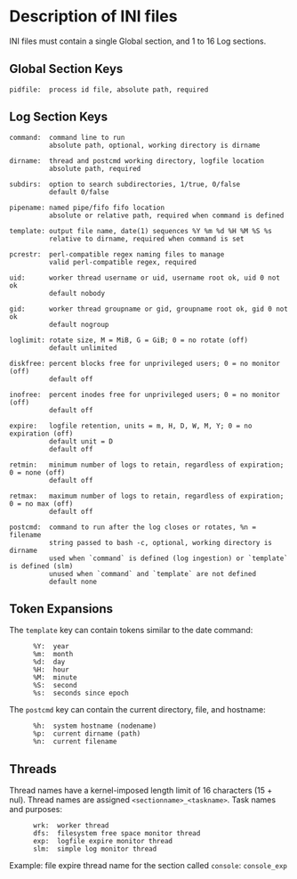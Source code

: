 # Description of INI files

INI files must contain a single Global section, and 1 to 16 Log sections.

## Global Section Keys

    pidfile:  process id file, absolute path, required

## Log Section Keys

    command:  command line to run
              absolute path, optional, working directory is dirname

    dirname:  thread and postcmd working directory, logfile location
              absolute path, required

    subdirs:  option to search subdirectories, 1/true, 0/false
              default 0/false

    pipename: named pipe/fifo fifo location
              absolute or relative path, required when command is defined

    template: output file name, date(1) sequences %Y %m %d %H %M %S %s
              relative to dirname, required when command is set

    pcrestr:  perl-compatible regex naming files to manage
              valid perl-compatible regex, required

    uid:      worker thread username or uid, username root ok, uid 0 not ok
              default nobody

    gid:      worker thread groupname or gid, groupname root ok, gid 0 not ok
              default nogroup

    loglimit: rotate size, M = MiB, G = GiB; 0 = no rotate (off)
              default unlimited

    diskfree: percent blocks free for unprivileged users; 0 = no monitor (off)
              default off

    inofree:  percent inodes free for unprivileged users; 0 = no monitor (off)
              default off

    expire:   logfile retention, units = m, H, D, W, M, Y; 0 = no expiration (off)
              default unit = D
              default off

    retmin:   minimum number of logs to retain, regardless of expiration; 0 = none (off)
              default off

    retmax:   maximum number of logs to retain, regardless of expiration; 0 = no max (off)
              default off

    postcmd:  command to run after the log closes or rotates, %n = filename
              string passed to bash -c, optional, working directory is dirname
              used when `command` is defined (log ingestion) or `template` is defined (slm)
              unused when `command` and `template` are not defined
              default none

## Token Expansions

The `template` key can contain tokens similar to the date command:

          %Y:  year
          %m:  month
          %d:  day
          %H:  hour
          %M:  minute
          %S:  second
          %s:  seconds since epoch

The `postcmd` key can contain the current directory, file, and hostname:

          %h:  system hostname (nodename)
          %p:  current dirname (path)
          %n:  current filename

## Threads

Thread names have a kernel-imposed length limit of 16 characters (15 + nul).
Thread names are assigned `<sectionname>_<taskname>`.  Task names and purposes:

          wrk:  worker thread
          dfs:  filesystem free space monitor thread
          exp:  logfile expire monitor thread
          slm:  simple log monitor thread

Example: file expire thread name for the section called `console`: `console_exp`

